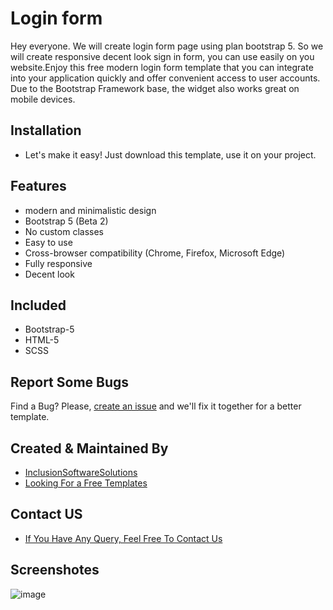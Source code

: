 # Login form
Hey everyone. We will create login form page using plan bootstrap 5. So we will create responsive decent look sign in form, you can use easily on you website.Enjoy this free modern login form template that you can integrate into your application quickly and offer convenient access to user accounts. Due to the Bootstrap Framework base, the widget also works great on mobile devices.

## Installation
- Let's make it easy! Just download this template, use it on your project.

## Features

- modern and minimalistic design
- Bootstrap 5 (Beta 2)
- No custom classes
- Easy to use
- Cross-browser compatibility (Chrome, Firefox, Microsoft Edge)
- Fully responsive
- Decent look

## Included
- Bootstrap-5
- HTML-5
- SCSS

## Report Some Bugs
Find a Bug? Please, [create an issue](https://github.com/inclusionsoftwaresolutions/login-form-page-template/issues) and we'll fix it together for a better template.

## Created & Maintained By
- [InclusionSoftwareSolutions](https://inclusionsoft.com/)
- [Looking For a Free Templates](https://inclusionsoft.com/themes)

## Contact US

 - [If You Have Any Query, Feel Free To Contact Us](https://inclusionsoft.com/contact)
 ## Screenshotes
 ![image](https://user-images.githubusercontent.com/121487281/228523172-ea45bca5-1301-4548-9e6e-eb533d0510f3.png)

